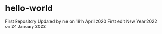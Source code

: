 # hello-world
First Repository
Updated by me on 18th April 2020
First edit New Year 2022 on 24 January 2022
